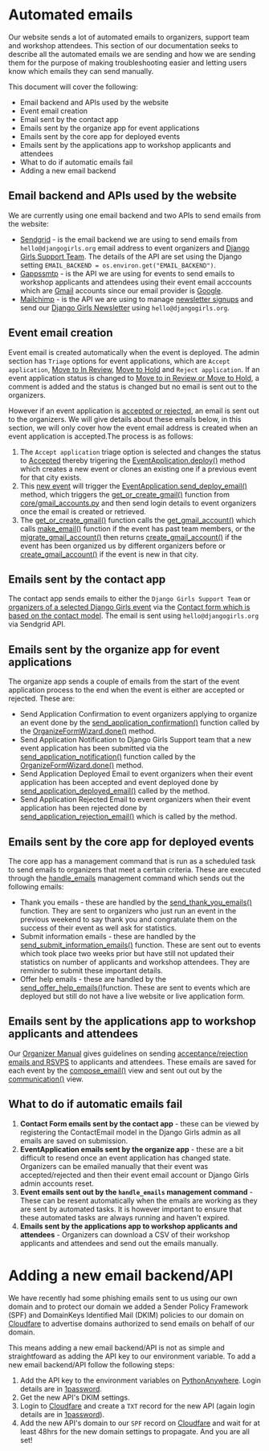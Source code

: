 # Automated emails
Our website sends a lot of automated emails to organizers, support team and workshop attendees. This section of our documentation seeks to describe all the automated emails we are sending and how we are sending them for the purpose of making troubleshooting easier and letting users know which emails they can send manually. 

This document will cover the following:
- Email backend and APIs used by the website
- Event email creation
- Email sent by the contact app
- Emails sent by the organize app for event applications
- Emails sent by the core app for deployed events
- Emails sent by the applications app to workshop applicants and attendees
- What to do if automatic emails fail
- Adding a new email backend

## Email backend and APIs used by the website
We are currently using one email backend and two APIs to send emails from the website:
- [Sendgrid](https://sendgrid.com/) - is the email backend we are using to send emails from `hello@djangogirls.org` email address to event organizers and [Django Girls Support Team](). The details of the API are set using the Django setting `EMAIL_BACKEND = os.environ.get("EMAIL_BACKEND")`.
- [Gappssmtp](https://workspace.google.com/) - is the API we are using for events to send emails to workshop applicants and attendees using their event email acccounts which are [Gmail](https://mail.google.com/) accounts since our email provider is [Google](https://workspace.google.com/).
- [Mailchimp](https://mailchimp.com/) - is the API we are using to manage [newsletter signups](https://djangogirls.org/en/newsletter/) and send our [Django Girls Newsletter](https://djangogirls.org/en/newsletter/) using `hello@djangogirls.org`.

## Event email creation
Event email is created automatically when the event is deployed. 
The admin section has `Triage` options for event applications, which are `Accept application`, [Move to In Review](https://github.com/DjangoGirls/djangogirls/blob/main/organize/admin.py#L24-L25), [Move to Hold](https://github.com/DjangoGirls/djangogirls/blob/main/organize/admin.py#L16-L17) and `Reject application`. If an event application status is changed to [Move to in Review or Move to Hold](https://github.com/DjangoGirls/djangogirls/blob/main/organize/admin.py#L155-L156), a comment is added and the status is changed but no email is sent out to the organizers. 

However if an event application is [accepted or rejected](https://github.com/DjangoGirls/djangogirls/blob/main/organize/admin.py#L157-L172), an email is sent out to the organizers. We will give details about these emails below, in this section, we will only cover how the event email address is created when an event application is accepted.The process is as follows:

1. The `Accept application` triage option is selected and changes the status to [Accepted](https://github.com/DjangoGirls/djangogirls/blob/main/organize/admin.py#L168-L169) thereby trigering the [EventApplication.deploy()](https://github.com/DjangoGirls/djangogirls/blob/main/organize/models.py#L212-L252) method which creates a new event or clones an existing one if a previous event for that city exists. 
2. This [new event](https://github.com/DjangoGirls/djangogirls/blob/main/organize/admin.py#L170-L172) will trigger the [EventApplication.send_deploy_email()](https://github.com/DjangoGirls/djangogirls/blob/main/organize/models.py#L254-L266) method, which triggers the [get_or_create_gmail()](https://github.com/DjangoGirls/djangogirls/blob/main/core/gmail_accounts.py#L121-L138) function from [core/gmail_accounts.py](https://github.com/DjangoGirls/djangogirls/blob/main/core/gmail_accounts.py) and then send login details to event organizers once the email is created or retrieved.
3. The [get_or_create_gmail()](https://github.com/DjangoGirls/djangogirls/blob/main/core/gmail_accounts.py#L121-L138) function calls the [get_gmail_account()](https://github.com/DjangoGirls/djangogirls/blob/main/core/gmail_accounts.py#L106-L118) which calls [make_email()](https://github.com/DjangoGirls/djangogirls/blob/main/core/gmail_accounts.py#L43-L45) function if the event has past team members, or the [migrate_gmail_account()](https://github.com/DjangoGirls/djangogirls/blob/main/core/gmail_accounts.py#L72-L103) then returns [create_gmail_account()](https://github.com/DjangoGirls/djangogirls/blob/main/core/gmail_accounts.py#L48-L69) if the event has been organized us by different organizers before or [create_gmail_account()](https://github.com/DjangoGirls/djangogirls/blob/main/core/gmail_accounts.py#L48-L69) if the event is new in that city.

## Emails sent by the contact app
The contact app sends emails to either the `Django Girls Support Team` or [organizers of a selected Django Girls event](https://github.com/DjangoGirls/djangogirls/blob/main/contact/forms.py#L11-L15) via the [Contact form which is based on the contact model](https://github.com/DjangoGirls/djangogirls/blob/main/contact/models.py#L39-L54). The email is sent using `hello@djangogirls.org` via Sendgrid API.

## Emails sent by the organize app for event applications
The organize app sends a couple of emails from the start of the event application process to the end when the event is either are accepted or rejected. These are:

- Send Application Confirmation to event organizers applying to organize an event done by the [send_application_confirmation()](https://github.com/DjangoGirls/djangogirls/blob/main/organize/emails.py#L6-L15) function called by the [OrganizeFormWizard.done()](https://github.com/DjangoGirls/djangogirls/blob/main/organize/views.py#L47) method.
- Send Application Notification to Django Girls Support team that a new event application has been submitted via the [send_application_notification()](https://github.com/DjangoGirls/djangogirls/blob/main/organize/emails.py#L18-L32) function called by the [OrganizeFormWizard.done()](https://github.com/DjangoGirls/djangogirls/blob/main/organize/views.py#L48) method.
- Send Application Deployed Email to event organizers when their event application has been accepted and event deployed done by [send_application_deployed_email()](https://github.com/DjangoGirls/djangogirls/blob/main/organize/emails.py#L35-L45) called by the []() method.
- Send Application Rejected Email to event organizers when their event application has been rejected done by [send_application_rejection_email()](https://github.com/DjangoGirls/djangogirls/blob/main/organize/emails.py#L48-L57) which is called by the []() method.

## Emails sent by the core app for deployed events 
The core app has a management command that is run as a scheduled task to send emails to organizers that meet a certain criteria. These are executed through the [handle_emails](https://github.com/DjangoGirls/djangogirls/blob/main/core/management/commands/handle_emails.py) management command which sends out the following emails:
- Thank you emails - these are handled by the [send_thank_you_emails()](https://github.com/DjangoGirls/djangogirls/blob/main/core/management/commands/handle_emails.py#L54-L68) function. They are sent to organizers who just run an event in the previous weekend to say thank you and congratulate them on the success of their event as well ask for statistics.
- Submit information emails - these are handled by the [send_submit_information_emails()](https://github.com/DjangoGirls/djangogirls/blob/main/core/management/commands/handle_emails.py#L71-L89) function. These are sent out to events which took place two weeks prior but have still not updated their statistics on number of applicants and workshop attendees. They are reminder to submit these important details.
- Offer help emails - these are handled by the [send_offer_help_emails()](https://github.com/DjangoGirls/djangogirls/blob/main/core/management/commands/handle_emails.py#L92-L125)function. These are sent to events which are deployed but still do not have a live website or live application form.

## Emails sent by the applications app to workshop applicants and attendees
Our [Organizer Manual](https://organize.djangogirls.org/) gives guidelines on sending [acceptance/rejection emails and RSVPS](https://organize.djangogirls.org/application_form/communication) to applicants and attendees. These emails are saved for each event by the [compose_email()](https://github.com/DjangoGirls/djangogirls/blob/main/applications/views.py#L211-L239) view and sent out out by the [communication()](https://github.com/DjangoGirls/djangogirls/blob/main/applications/views.py#L195-L208) view.

## What to do if automatic emails fail
1. **Contact Form emails sent by the contact app** - these can be viewed by registering the ContactEmail model in the Django Girls admin as all emails are saved on submission.
2. **EventApplication emails sent by the organize app** - these are a bit difficult to resend once an event application has changed state. Organizers can be emailed manually that their event was accepted/rejected and then their event email account or Django Girls admin accounts reset.
3. **Event emails sent out by the `handle_emails` management command** - These can be resent automatically when the emails are working as they are sent by automated tasks. It is however important to ensure that these automated tasks are always running and haven't expired.
4. **Emails sent by the applications app to workshop applicants and attendees** - Organizers can download a CSV of their workshop applicants and attendees and send out the emails manually.

# Adding a new email backend/API
We have recently had some phishing emails sent to us using our own domain and to protect our domain we added a Sender Policy Framework (SPF) and DomainKeys Identified Mail (DKIM) policies to our domain on [Cloudfare](https://www.cloudflare.com/) to advertise domains authorized to send emails on behalf of our domain. 

This means adding a new email backend/API is not as simple and straightfoward as adding the API key to our environment variable. To add a new email backend/API follow the following steps:

1. Add the API key to the environment variables on [PythonAnywhere](https://www.pythonanywhere.com/). Login details are in [1password](https://1password.com/).
2. Get the new API's DKIM settings.
3. Login to [Cloudfare](https://www.cloudflare.com/) and create a `TXT` record for the new API (again login details are in [1password](https://1password.com/)).
4. Add the new API's domain to our `SPF` record on [Cloudfare](https://www.cloudflare.com/) and wait for at least 48hrs for the new domain settings to propagate. And you are all set!
